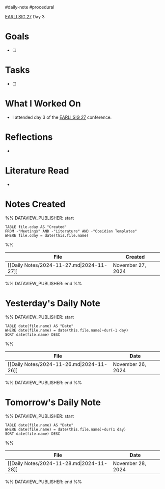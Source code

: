 #daily-note #procedural 

[EARLI SIG 27](https://www.earli.org/sig-27-conference-2024) Day 3
# Goals

- [ ] 

# Tasks

- [ ] 

# What I Worked On

- I attended day 3 of the [EARLI SIG 27](https://www.earli.org/sig-27-conference-2024) conference.

# Reflections

- 

# Literature Read

- 

# Notes Created


%% DATAVIEW_PUBLISHER: start
```dataview
TABLE file.cday AS "Created"
FROM -"Meetings" AND -"Literature" AND -"Obsidian Templates"
WHERE file.cday = date(this.file.name)
```
%%

| File                                      | Created           |
| ----------------------------------------- | ----------------- |
| [[Daily Notes/2024-11-27.md\|2024-11-27]] | November 27, 2024 |

%% DATAVIEW_PUBLISHER: end %%

# Yesterday's Daily Note

%% DATAVIEW_PUBLISHER: start
```dataview
TABLE date(file.name) AS "Date"
WHERE date(file.name) = date(this.file.name)+dur(-1 day)
SORT date(file.name) DESC
```
%%

| File                                      | Date              |
| ----------------------------------------- | ----------------- |
| [[Daily Notes/2024-11-26.md\|2024-11-26]] | November 26, 2024 |

%% DATAVIEW_PUBLISHER: end %%
# Tomorrow's Daily Note

%% DATAVIEW_PUBLISHER: start
```dataview
TABLE date(file.name) AS "Date"
WHERE date(file.name) = date(this.file.name)+dur(1 day)
SORT date(file.name) DESC
```
%%

| File                                      | Date              |
| ----------------------------------------- | ----------------- |
| [[Daily Notes/2024-11-28.md\|2024-11-28]] | November 28, 2024 |

%% DATAVIEW_PUBLISHER: end %%


